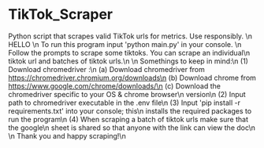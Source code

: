 # TikTok_Scraper
Python script that scrapes valid TikTok urls for metrics. Use responsibly. 
\n
HELLO
\n
To run this program input 'python main.py' in your console.
\n
Follow the prompts to scrape some tiktoks. You can scrape an individual\n
tiktok url and batches of tiktok urls.\n
\n
Somethings to keep in mind:\n
    (1) Download chromedriver :\n 
        (a) Download chromedriver from https://chromedriver.chromium.org/downloads\n
        (b) Download chrome from https://www.google.com/chrome/downloads/\n
        (c) Download the chromedriver specific to your OS & chrome browser\n
            version\n
    (2) Input path to chromedriver executable in the .env file\n
    (3) Input 'pip install -r requirements.txt' into your console; this\n
        installs the required packages to run the program\n
    (4) When scraping a batch of tiktok urls make sure that the google\n
        sheet is shared so that anyone with the link can view the doc\n
\n
Thank you and happy scraping!\n
